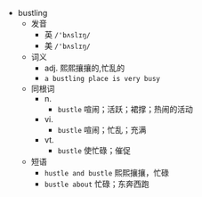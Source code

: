 - bustling
  - 发音
    - 英 `/'bʌslɪŋ/`
    - 美 `/'bʌslɪŋ/`
  - 词义
    - adj. 熙熙攘攘的,忙乱的
    - `a bustling place is very busy`
  - 同根词
    - n.
      - `bustle` 喧闹；活跃；裙撑；热闹的活动
    - vi.
      - `bustle` 喧闹；忙乱；充满
    - vt.
      - `bustle` 使忙碌；催促
  - 短语
    - `hustle and bustle` 熙熙攘攘，忙碌 
    - `bustle about` 忙碌；东奔西跑 
